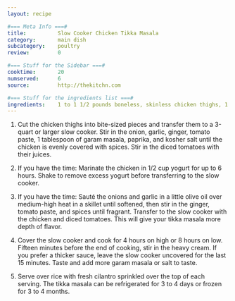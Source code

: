 ```yaml
---
layout: recipe

#=== Meta Info ===#
title: 			Slow Cooker Chicken Tikka Masala
category:		main dish					
subcategory:	poultry						
review:			0				

#=== Stuff for the Sidebar ===#
cooktime:		20							
numserved:		6							
source:			http://thekitchn.com  		

#=== Stuff for the ingredients list ===#
ingredients:	1 to 1 1/2 pounds boneless, skinless chicken thighs, 1 large onion (diced), 3 cloves garlic (minced), 1-inch piece whole ginger (peeled and grated), 2 tablespoons tomato paste, 1 to 2 tablespoons garam masala, 2 teaspoons paprika, 2 teaspoons kosher salt, 1 (28-ounce) can diced tomatoes, 3/4 cup heavy cream or coconut milk, Fresh cilantro, chopped, 2 cups cooked rice, to serve
---
```


1. Cut the chicken thighs into bite-sized pieces and transfer them to a 3-quart or larger slow cooker. Stir in the onion, garlic, ginger, tomato paste, 1 tablespoon of garam masala, paprika, and kosher salt until the chicken is evenly covered with spices. Stir in the diced tomatoes with their juices.

2. If you have the time: Marinate the chicken in 1/2 cup yogurt for up to 6 hours. Shake to remove excess yogurt before transferring to the slow cooker.

3. If you have the time: Sauté the onions and garlic in a little olive oil over medium-high heat in a skillet until softened, then stir in the ginger, tomato paste, and spices until fragrant. Transfer to the slow cooker with the chicken and diced tomatoes. This will give your tikka masala more depth of flavor.

4. Cover the slow cooker and cook for 4 hours on high or 8 hours on low. Fifteen minutes before the end of cooking, stir in the heavy cream. If you prefer a thicker sauce, leave the slow cooker uncovered for the last 15 minutes. Taste and add more garam masala or salt to taste.

5. Serve over rice with fresh cilantro sprinkled over the top of each serving. The tikka masala can be refrigerated for 3 to 4 days or frozen for 3 to 4 months.
